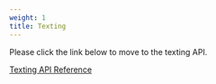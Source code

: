 ```yaml
---
weight: 1
title: Texting
---
```


Please click the link below to move to the texting API.

[Texting API Reference](/texting-api)
